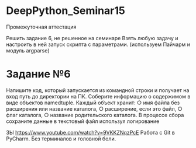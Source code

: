 # DeepPython_Seminar15
Промежуточная аттестация 


Решить задание 6, не решенное на семинаре
Взять любую задачу и настроить в ней запуск скрипта с параметрами. (используем Пайчарм и модуль argparse)


# Задание №6
Напишите код, который запускается из командной строки и получает на вход
путь до директории на ПК.
Соберите информацию о содержимом в виде объектов namedtuple.
Каждый объект хранит:
○ имя файла без расширения или название каталога,
○ расширение, если это файл,
○ флаг каталога,
○ название родительского каталога.
В процессе сбора сохраните данные в текстовый файл используя
логирование


ЗЫ https://www.youtube.com/watch?v=9VKKZNqzPcE
Работа с Git в PyCharm. Без терминалов и головной боли.
